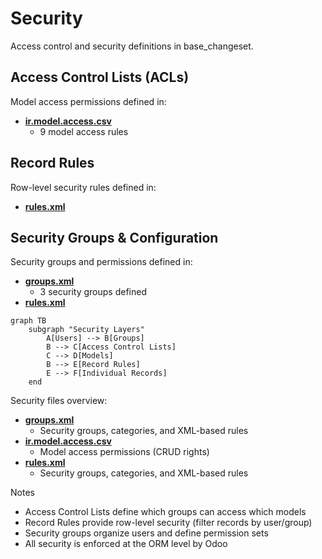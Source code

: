 # Security

Access control and security definitions in base_changeset.

## Access Control Lists (ACLs)

Model access permissions defined in:
- **[ir.model.access.csv](../base_changeset/security/ir.model.access.csv)**
  - 9 model access rules

## Record Rules

Row-level security rules defined in:
- **[rules.xml](../base_changeset/security/rules.xml)**

## Security Groups & Configuration

Security groups and permissions defined in:
- **[groups.xml](../base_changeset/security/groups.xml)**
  - 3 security groups defined
- **[rules.xml](../base_changeset/security/rules.xml)**

```mermaid
graph TB
    subgraph "Security Layers"
        A[Users] --> B[Groups]
        B --> C[Access Control Lists]
        C --> D[Models]
        B --> E[Record Rules]
        E --> F[Individual Records]
    end
```

Security files overview:
- **[groups.xml](../base_changeset/security/groups.xml)**
  - Security groups, categories, and XML-based rules
- **[ir.model.access.csv](../base_changeset/security/ir.model.access.csv)**
  - Model access permissions (CRUD rights)
- **[rules.xml](../base_changeset/security/rules.xml)**
  - Security groups, categories, and XML-based rules

Notes
- Access Control Lists define which groups can access which models
- Record Rules provide row-level security (filter records by user/group)
- Security groups organize users and define permission sets
- All security is enforced at the ORM level by Odoo
